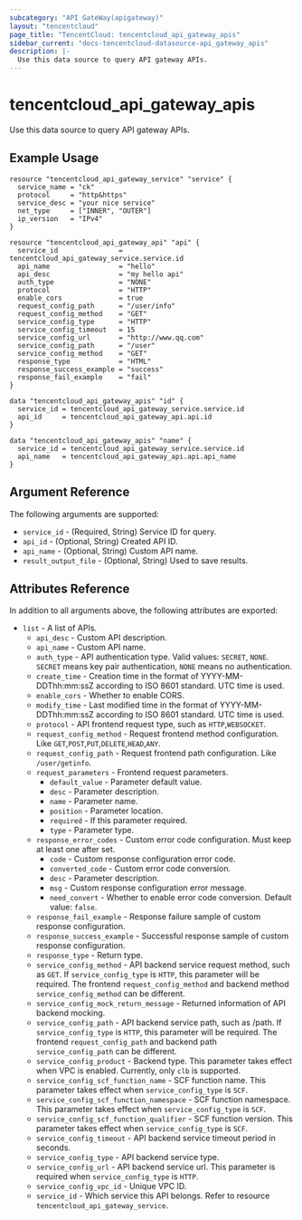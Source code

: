 ```yaml
---
subcategory: "API GateWay(apigateway)"
layout: "tencentcloud"
page_title: "TencentCloud: tencentcloud_api_gateway_apis"
sidebar_current: "docs-tencentcloud-datasource-api_gateway_apis"
description: |-
  Use this data source to query API gateway APIs.
---
```


# tencentcloud_api_gateway_apis

Use this data source to query API gateway APIs.

## Example Usage

```hcl
resource "tencentcloud_api_gateway_service" "service" {
  service_name = "ck"
  protocol     = "http&https"
  service_desc = "your nice service"
  net_type     = ["INNER", "OUTER"]
  ip_version   = "IPv4"
}

resource "tencentcloud_api_gateway_api" "api" {
  service_id               = tencentcloud_api_gateway_service.service.id
  api_name                 = "hello"
  api_desc                 = "my hello api"
  auth_type                = "NONE"
  protocol                 = "HTTP"
  enable_cors              = true
  request_config_path      = "/user/info"
  request_config_method    = "GET"
  service_config_type      = "HTTP"
  service_config_timeout   = 15
  service_config_url       = "http://www.qq.com"
  service_config_path      = "/user"
  service_config_method    = "GET"
  response_type            = "HTML"
  response_success_example = "success"
  response_fail_example    = "fail"
}

data "tencentcloud_api_gateway_apis" "id" {
  service_id = tencentcloud_api_gateway_service.service.id
  api_id     = tencentcloud_api_gateway_api.api.id
}

data "tencentcloud_api_gateway_apis" "name" {
  service_id = tencentcloud_api_gateway_service.service.id
  api_name   = tencentcloud_api_gateway_api.api.api_name
}
```

## Argument Reference

The following arguments are supported:

* `service_id` - (Required, String) Service ID for query.
* `api_id` - (Optional, String) Created API ID.
* `api_name` - (Optional, String) Custom API name.
* `result_output_file` - (Optional, String) Used to save results.

## Attributes Reference

In addition to all arguments above, the following attributes are exported:

* `list` - A list of APIs.
  * `api_desc` - Custom API description.
  * `api_name` - Custom API name.
  * `auth_type` - API authentication type. Valid values: `SECRET`, `NONE`. `SECRET` means key pair authentication, `NONE` means no authentication.
  * `create_time` - Creation time in the format of YYYY-MM-DDThh:mm:ssZ according to ISO 8601 standard. UTC time is used.
  * `enable_cors` - Whether to enable CORS.
  * `modify_time` - Last modified time in the format of YYYY-MM-DDThh:mm:ssZ according to ISO 8601 standard. UTC time is used.
  * `protocol` - API frontend request type, such as `HTTP`,`WEBSOCKET`.
  * `request_config_method` - Request frontend method configuration. Like `GET`,`POST`,`PUT`,`DELETE`,`HEAD`,`ANY`.
  * `request_config_path` - Request frontend path configuration. Like `/user/getinfo`.
  * `request_parameters` - Frontend request parameters.
    * `default_value` - Parameter default value.
    * `desc` - Parameter description.
    * `name` - Parameter name.
    * `position` - Parameter location.
    * `required` - If this parameter required.
    * `type` - Parameter type.
  * `response_error_codes` - Custom error code configuration. Must keep at least one after set.
    * `code` - Custom response configuration error code.
    * `converted_code` - Custom error code conversion.
    * `desc` - Parameter description.
    * `msg` - Custom response configuration error message.
    * `need_convert` - Whether to enable error code conversion. Default value: `false`.
  * `response_fail_example` - Response failure sample of custom response configuration.
  * `response_success_example` - Successful response sample of custom response configuration.
  * `response_type` - Return type.
  * `service_config_method` - API backend service request method, such as `GET`. If `service_config_type` is `HTTP`, this parameter will be required. The frontend `request_config_method` and backend method `service_config_method` can be different.
  * `service_config_mock_return_message` - Returned information of API backend mocking.
  * `service_config_path` - API backend service path, such as /path. If `service_config_type` is `HTTP`, this parameter will be required. The frontend `request_config_path` and backend path `service_config_path` can be different.
  * `service_config_product` - Backend type. This parameter takes effect when VPC is enabled. Currently, only `clb` is supported.
  * `service_config_scf_function_name` - SCF function name. This parameter takes effect when `service_config_type` is `SCF`.
  * `service_config_scf_function_namespace` - SCF function namespace. This parameter takes effect when  `service_config_type` is `SCF`.
  * `service_config_scf_function_qualifier` - SCF function version. This parameter takes effect when `service_config_type`  is `SCF`.
  * `service_config_timeout` - API backend service timeout period in seconds.
  * `service_config_type` - API backend service type.
  * `service_config_url` - API backend service url. This parameter is required when `service_config_type` is `HTTP`.
  * `service_config_vpc_id` - Unique VPC ID.
  * `service_id` - Which service this API belongs. Refer to resource `tencentcloud_api_gateway_service`.



